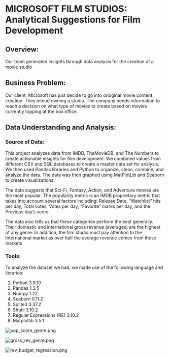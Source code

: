 # MICROSOFT FILM STUDIOS: Analytical Suggestions for Film Development

## Overview:

Our team generated insights through data analysis for the creation of a movie studio

## Business Problem:

Our client, Microsoft has just decide to go into orioginal movie content creation. They intend owning a studio. The company needs information to reach a decision on what type of movies to create based on movies currently topping at the box office.

## Data Understanding and Analysis:

### Source of Data:

This project analyzes data from IMDB, TheMovieDB, and The Numbers to create actionable insights for film development. We combined values from different CSV and SQL databases to create a master data set for analysis. We then used Pandas libraries and Python to organize, clean, combine, and analyze the data. The data was then graphed using MatPlotLib and Seaborn to create visualizations. 

The data suggests that Sci-Fi, Fantasy, Action, and Adventure movies are the most popular. The popularity metric is an IMDB proprietary metric that takes into account several factors including: Release Date, “Watchlist” hits per day, Total votes, Votes per day, “Favorite” marks per day, and the Previous day’s score.

The data also tells us that these categories perform the best generally. Their domestic and international gross revenue (averages) are the highest of any genre. In addition, the film studio must pay attention to the International market as over half the average revenue comes from these markets


### Tools:

To analyze the dataset we had, we made use of the following language and libraries:
1. Python 3.9.10
2. Pandas 1.3.5
3. Numpy 1.22
4. Seaborn 0.11.2
5. Sqlite3 3.37.2
6. Shutil 3.10.2
7. Regular Expressions (RE) 3.10.2
8. Matplotlib 3.5.1



![pop_score_genre.png](attachment:pop_score_genre.png)

![gross_rev_genre.png](attachment:gross_rev_genre.png)

![rev_budget_regression.png](attachment:rev_budget_regression.png)
